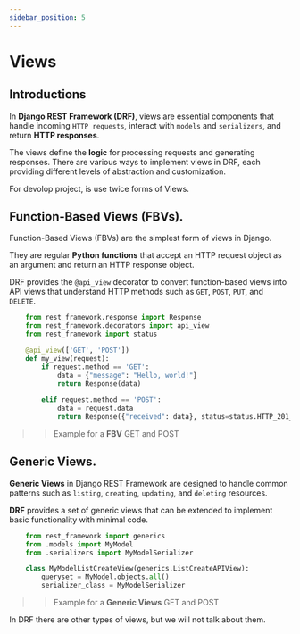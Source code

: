 ```yaml
---
sidebar_position: 5
---
```


# Views

## Introductions 

In **Django REST Framework (DRF)**, views are essential components that handle incoming ````HTTP requests````, interact with ````models```` and ````serializers````, and return **HTTP responses**. 

The views define the **logic** for processing requests and generating responses. There are various ways to implement views in DRF, each providing different levels of abstraction and customization.

For devolop project, is use twice forms of Views. 

## Function-Based Views (FBVs). 

Function-Based Views (FBVs) are the simplest form of views in Django.

They are regular **Python functions** that accept an HTTP request object as an argument and return an HTTP response object.

DRF provides the ````@api_view```` decorator to convert function-based views into API views that understand HTTP methods such as ````GET````, ````POST````, ````PUT````, and ````DELETE````.

`````python
    from rest_framework.response import Response
    from rest_framework.decorators import api_view
    from rest_framework import status

    @api_view(['GET', 'POST'])
    def my_view(request):
        if request.method == 'GET':
            data = {"message": "Hello, world!"}
            return Response(data)
        
        elif request.method == 'POST':
            data = request.data
            return Response({"received": data}, status=status.HTTP_201_CREATED)
`````

>> Example for a **FBV** GET and POST

## Generic Views. 

**Generic Views** in Django REST Framework are designed to handle common patterns such as ````listing````, ````creating````, ````updating````, and ````deleting```` resources. 

**DRF** provides a set of generic views that can be extended to implement basic functionality with minimal code.

````python
    from rest_framework import generics
    from .models import MyModel
    from .serializers import MyModelSerializer

    class MyModelListCreateView(generics.ListCreateAPIView):
        queryset = MyModel.objects.all()
        serializer_class = MyModelSerializer

````

>> Example for a **Generic Views** GET and POST


In DRF there are other types of views, but we will not talk about them.





